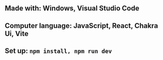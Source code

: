 Made with:
Windows, Visual Studio Code
-----------------------------------------------------
Computer language: JavaScript, React, Chakra Ui, Vite
------------------------------------------------------
Set up:
```npm install, npm run dev```
-----------------------------------------------------------------------------------
